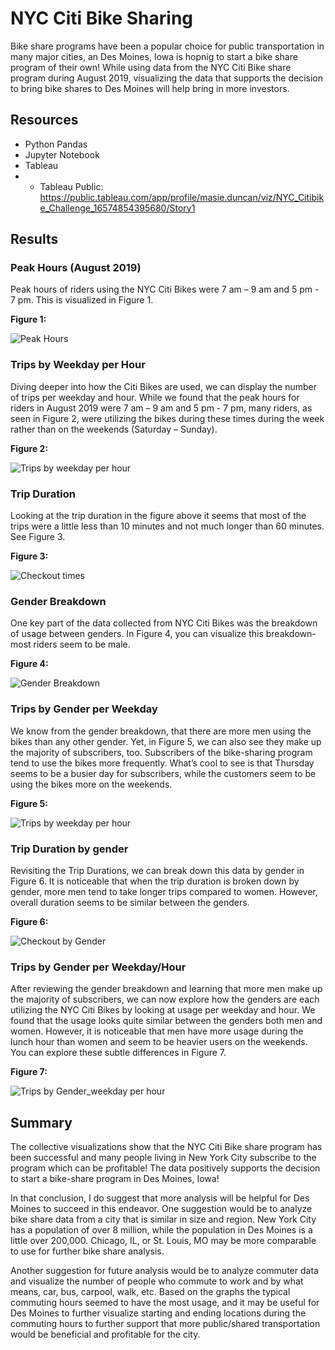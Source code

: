 # NYC Citi Bike Sharing
Bike share programs have been a popular choice for public transportation in many major cities, an Des Moines, Iowa is hopnig to start a bike share program of their own! While using data from the NYC Citi Bike share program during August 2019, visualizing the data that supports the decision to bring bike shares to Des Moines will help bring in more investors. 

## Resources
- Python Pandas
- Jupyter Notebook
- Tableau
- - Tableau Public: https://public.tableau.com/app/profile/masie.duncan/viz/NYC_Citibike_Challenge_16574854395680/Story1

## Results

### Peak Hours (August 2019)
Peak hours of riders using the NYC Citi Bikes were 7 am – 9 am and 5 pm - 7 pm. This is visualized in Figure 1. 

**Figure 1:**

![Peak Hours](https://user-images.githubusercontent.com/102122063/178163274-4787300d-7441-430d-9ca6-60d06c1e67b6.PNG)

### Trips by Weekday per Hour
Diving deeper into how the Citi Bikes are used, we can display the number of trips per weekday and hour. While we found that the peak hours for riders in August 2019 were 7 am – 9 am and 5 pm - 7 pm, many riders, as seen in Figure 2, were utilizing the bikes during these times during the week rather than on the weekends (Saturday – Sunday). 

**Figure 2:**

![Trips by weekday per hour](https://user-images.githubusercontent.com/102122063/178163281-e3ca926a-730e-47e4-aad4-a447c000874e.PNG)

### Trip Duration
Looking at the trip duration in the figure above it seems that most of the trips were a little less than 10 minutes and not much longer than 60 minutes. See Figure 3. 

**Figure 3:**

![Checkout times](https://user-images.githubusercontent.com/102122063/178163299-34a6f768-0091-4f9d-bea4-a4887cabb9fe.PNG)


### Gender Breakdown
One key part of the data collected from NYC Citi Bikes was the breakdown of usage between genders. In Figure 4, you can visualize this breakdown- most riders seem to be male. 

**Figure 4:**

![Gender Breakdown](https://user-images.githubusercontent.com/102122063/178163303-58094052-1832-4437-a231-1b30458840bb.PNG)

### Trips by Gender per Weekday
We know from the gender breakdown, that there are more men using the bikes than any other gender. Yet, in Figure 5, we can also see they make up the majority of subscribers, too. Subscribers of the bike-sharing program tend to use the bikes more frequently. What’s cool to see is that Thursday seems to be a busier day for subscribers, while the customers seem to be using the bikes more on the weekends. 

**Figure 5:**

![Trips by weekday per hour](https://user-images.githubusercontent.com/102122063/178163331-a65805a8-c5c9-4605-8587-cb2846d379e0.PNG)


### Trip Duration by gender
Revisiting the Trip Durations, we can break down this data by gender in Figure 6. It is noticeable that when the trip duration is broken down by gender, more men tend to take longer trips compared to women. However, overall duration seems to be similar between the genders. 

**Figure 6:**

![Checkout by Gender](https://user-images.githubusercontent.com/102122063/178163339-830c4e35-5f96-4a8c-b6b7-c7a1e9224885.PNG)


### Trips by Gender per Weekday/Hour
After reviewing the gender breakdown and learning that more men make up the majority of subscribers, we can now explore how the genders are each utilizing the NYC Citi Bikes by looking at usage per weekday and hour. We found that the usage looks quite similar between the genders both men and women. However, it is noticeable that men have more usage during the lunch hour than women and seem to be heavier users on the weekends. You can explore these subtle differences in Figure 7.

**Figure 7:**

![Trips by Gender_weekday per hour](https://user-images.githubusercontent.com/102122063/178163356-9352506b-2aea-4a71-b354-662d1243d6e4.PNG)

## Summary
The collective visualizations show that the NYC Citi Bike share program has been successful and many people living in New York City subscribe to the program which can be profitable! The data positively supports the decision to start a bike-share program in Des Moines, Iowa! 

In that conclusion, I do suggest that more analysis will be helpful for Des Moines to succeed in this endeavor. One suggestion would be to analyze bike share data from a city that is similar in size and region. New York City has a population of over 8 million, while the population in Des Moines is a little over 200,000. Chicago, IL, or St. Louis, MO may be more comparable to use for further bike share analysis. 

Another suggestion for future analysis would be to analyze commuter data and visualize the number of people who commute to work and by what means, car, bus, carpool, walk, etc. Based on the graphs the typical commuting hours seemed to have the most usage, and it may be useful for Des Moines to further visualize starting and ending locations during the commuting hours to further support that more public/shared transportation would be beneficial and profitable for the city.


